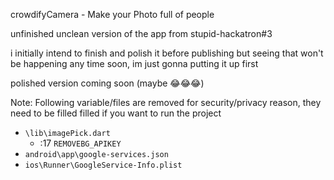 crowdifyCamera - Make your Photo full of people


unfinished unclean version of the app from stupid-hackatron#3

i initially intend to finish and polish it before publishing but seeing that won't be happening any time soon, im just gonna putting it up first

polished version coming soon (maybe 😂😂😂)

Note: Following variable/files are removed for security/privacy reason, they need to be filled filled if you want to run the project

- `\lib\imagePick.dart`
    - :17 `REMOVEBG_APIKEY`
- `android\app\google-services.json`
- `ios\Runner\GoogleService-Info.plist`
